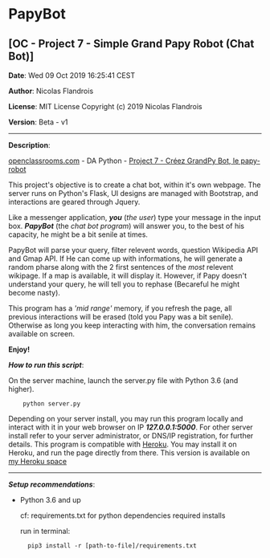 # PapyBot
## [OC - Project 7 - Simple Grand Papy Robot (Chat Bot)]

**Date**: Wed 09 Oct 2019 16:25:41 CEST

**Author**: Nicolas Flandrois

**License**: MIT License Copyright (c) 2019 Nicolas Flandrois

**Version**: Beta - v1

-------------------------------------------------------------

**Description**:

[openclassrooms.com](openclassrooms.com) - DA Python - [Project 7 - Créez GrandPy Bot, le papy-robot](https://openclassrooms.com/fr/projects/158/assignment)

This project's objective is to create a chat bot, within it's own webpage.
The server runs on Python's Flask, UI designs are managed with Bootstrap, and interactions are geared through Jquery.

Like a messenger application, ***you*** (*the user*) type your message in the input box.
***PapyBot*** (the *chat bot program*) will answer you, to the best of his capacity, he might be a bit senile at times.

PapyBot will parse your query, filter relevent words, question Wikipedia API and Gmap API. If He can come up with informations, he will generate a random pharse along with the 2 first sentences of the *most* relevent wikipage. If a map is available, it will display it. However, if Papy doesn't understand your query, he will tell you to rephase (Becareful he might become nasty).

This program has a *'mid range'* memory, if you refresh the page, all previous interactions will be erased (told you Papy was a bit senile). Otherwise as long you keep interacting with him, the conversation remains available on screen.

**Enjoy!**

***How to run this script***:

On the server machine, launch the server.py file with Python 3.6 (and higher).

        python server.py

Depending on your server install, you may run this program locally and interact with it in your web browser on IP ***127.0.0.1:5000***.
For other server install refer to your server administrator, or DNS/IP registration, for further details.
This program is compatible with [Heroku](https://www.heroku.com/free). You may install it on Heroku, and run the page directly from there.
This version is available on [my Heroku space](https://papybotapp.herokuapp.com/)

-------------------------------------------------------------

***Setup recommendations***:

- Python 3.6 and up

    cf: requirements.txt for python dependencies required installs

    run in terminal:

        pip3 install -r [path-to-file]/requirements.txt
